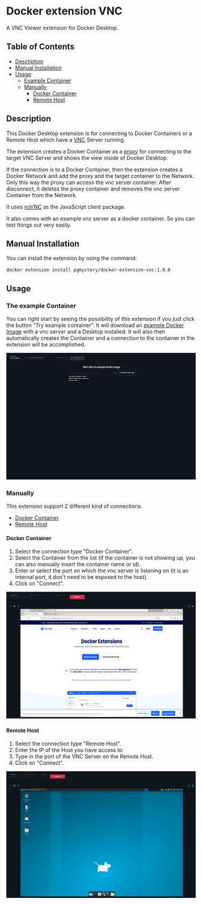 # Docker extension VNC

[//]: # (https://github.com/marcelo-ochoa/pgadmin4-docker-extension)

A VNC Viewer extension for Docker Desktop.

## Table of Contents
- [Desctiption](#description)
- [Manual Installation](#manual-installation)
- [Usage](#usage)
  - [Example Container](#the-example-container)
  - [Manually](#manually)
    - [Docker Container](#docker-container)
    - [Remote Host](#remote-host)

## Description
This Docker Desktop extension is for connecting to Docker Containers or a Remote Host which have a [VNC](https://en.wikipedia.org/wiki/VNC) Server running.

The extension creates a Docker Container as a [proxy](https://hub.docker.com/r/pgmystery/proxy_vnc) for connecting to the target VNC Server and shows the view inside of Docker Desktop.

If the connection is to a Docker Container, then the extension creates a Docker Network and add the proxy and the target container to the Network. Only this way the proxy can access the vnc server container. After disconnect, it deletes the proxy container and removes the vnc server Container from the Network.

It uses [noVNC](https://github.com/novnc/noVNC) as the JavaScript client package.

It also comes with an example vnc server as a docker container. So you can test things out very easily.

## Manual Installation
You can install the extension by using the command:

```shell
docker extension install pgmystery/docker-extension-vnc:1.0.0
```

## Usage

### The example Container
You can right start by seeing the possibility of this extension if you just click the button "Try example container".
It will download an [example Docker Image](https://hub.docker.com/r/pgmystery/ubuntu_vnc) with a vnc server and a Desktop installed.
It will also then automatically creates the Container and a connection to the container in the extension will be accomplished.

![screenshot4.png](docs/imgs/screenshot4.png)

### Manually
This extension support 2 different kind of connections.

- [Docker Container](#docker-container)
- [Remote Host](#remote-host)

#### Docker Container
1. Select the connection type "Docker Container".
2. Select the Container from the list (if the container is not showing up, you can also manually insert the container name or id).
3. Enter or select the port on which the vnc server is listening on (it is an internal port, it don't need to be exposed to the host).
4. Click on "Connect".

![screenshot1.png](docs/imgs/screenshot1.png)

#### Remote Host
1. Select the connection type "Remote Host".
2. Enter the IP of the Host you have access to.
3. Type in the port of the VNC Server on the Remote Host.
4. Click on "Connect".

![screenshot5.png](docs/imgs/screenshot5.png)
